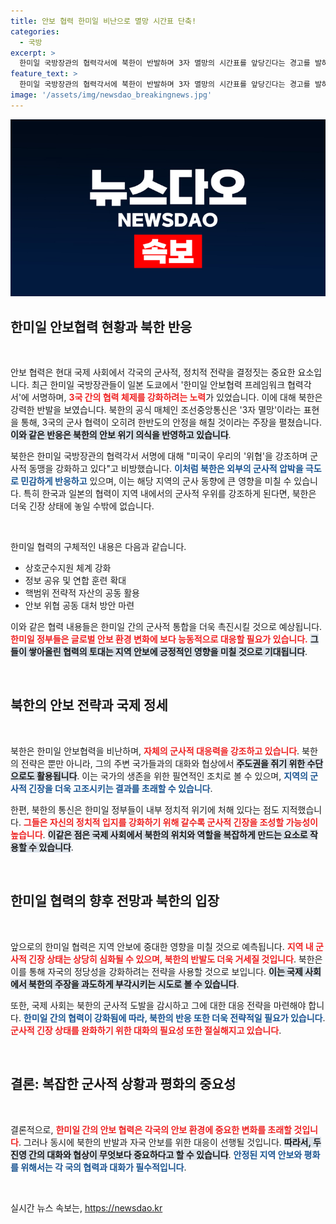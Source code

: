 ```yaml
---
title: 안보 협력 한미일 비난으로 멸망 시간표 단축!
categories:
  - 국방
excerpt: >
  한미일 국방장관의 협력각서에 북한이 반발하며 3자 멸망의 시간표를 앞당긴다는 경고를 발하기도 했다. 이 시점에서 글로벌 안보 지형의 변화가 더욱 결집되고 있음을 알리는 논평이 주목받고 있다. 클릭해 자세한 내용을 확인하세요!
feature_text: >
  한미일 국방장관의 협력각서에 북한이 반발하며 3자 멸망의 시간표를 앞당긴다는 경고를 발하기도 했다. 이 시점에서 글로벌 안보 지형의 변화가 더욱 결집되고 있음을 알리는 논평이 주목받고 있다. 클릭해 자세한 내용을 확인하세요!
image: '/assets/img/newsdao_breakingnews.jpg'
---
```


<p><img src="/assets/img/newsdao_breakingnews.jpg" alt="ontimetimes 속보" /></p>

<h2 data-ke-size="size26">한미일 안보협력 현황과 북한 반응</h2>

<p data-ke-size="size16">&nbsp;</p>

<p>안보 협력은 현대 국제 사회에서 각국의 군사적, 정치적 전략을 결정짓는 중요한 요소입니다. 최근 한미일 국방장관들이 일본 도쿄에서 '한미일 안보협력 프레임워크 협력각서'에 서명하며, <b><span style="color: #ee2323;">3국 간의 협력 체제를 강화하려는 노력</span></b>가 있었습니다. 이에 대해 북한은 강력한 반발을 보였습니다. 북한의 공식 매체인 조선중앙통신은 '3자 멸망'이라는 표현을 통해, 3국의 군사 협력이 오히려 한반도의 안정을 해칠 것이라는 주장을 펼쳤습니다. <b><span style="background-color: #21538527;">이와 같은 반응은 북한의 안보 위기 의식을 반영하고 있습니다</span></b>. </p>

<p>북한은 한미일 국방장관의 협력각서 서명에 대해 "미국이 우리의 '위협'을 강조하며 군사적 동맹을 강화하고 있다"고 비방했습니다. <b><span style="color: #1a5490;">이처럼 북한은 외부의 군사적 압박을 극도로 민감하게 반응하고</span></b> 있으며, 이는 해당 지역의 군사 동향에 큰 영향을 미칠 수 있습니다. 특히 한국과 일본의 협력이 지역 내에서의 군사적 우위를 강조하게 된다면, 북한은 더욱 긴장 상태에 놓일 수밖에 없습니다.</p>

<p data-ke-size="size16">&nbsp;</p>

<p>한미일 협력의 구체적인 내용은 다음과 같습니다. </p>

<ul>
<li>상호군수지원 체계 강화</li>
<li>정보 공유 및 연합 훈련 확대</li>
<li>핵범위 전략적 자산의 공동 활용</li>
<li>안보 위협 공동 대처 방안 마련</li>
</ul>

<p>이와 같은 협력 내용들은 한미일 간의 군사적 통합을 더욱 촉진시킬 것으로 예상됩니다. <b><span style="color: #ee2323;">한미일 정부들은 글로벌 안보 환경 변화에 보다 능동적으로 대응할 필요가 있습니다.</span></b> <b><span style="background-color: #21538527;">그들이 쌓아올린 협력의 토대는 지역 안보에 긍정적인 영향을 미칠 것으로 기대됩니다</span></b>.</p>

<p data-ke-size="size16">&nbsp;</p>

<h2 data-ke-size="size26">북한의 안보 전략과 국제 정세</h2>

<p data-ke-size="size16">&nbsp;</p>

<p>북한은 한미일 안보협력을 비난하며, <b><span style="color: #ee2323;">자체의 군사적 대응력을 강조하고 있습니다</span></b>. 북한의 전략은 뿐만 아니라, 그의 주변 국가들과의 대화와 협상에서 <b><span style="background-color: #21538527;">주도권을 쥐기 위한 수단으로도 활용됩니다</span></b>. 이는 국가의 생존을 위한 필연적인 조치로 볼 수 있으며, <b><span style="color: #1a5490;">지역의 군사적 긴장을 더욱 고조시키는 결과를 초래할 수 있습니다</span></b>.</p>

<p>한편, 북한의 통신은 한미일 정부들이 내부 정치적 위기에 처해 있다는 점도 지적했습니다. <b><span style="color: #ee2323;">그들은 자신의 정치적 입지를 강화하기 위해 갈수록 군사적 긴장을 조성할 가능성이 높습니다</span></b>. <b><span style="background-color: #21538527;">이같은 점은 국제 사회에서 북한의 위치와 역할을 복잡하게 만드는 요소로 작용할 수 있습니다</span></b>.</p>

<p data-ke-size="size16">&nbsp;</p>

<h2 data-ke-size="size26">한미일 협력의 향후 전망과 북한의 입장</h2>

<p data-ke-size="size16">&nbsp;</p>

<p>앞으로의 한미일 협력은 지역 안보에 중대한 영향을 미칠 것으로 예측됩니다. <b><span style="color: #ee2323;">지역 내 군사적 긴장 상태는 상당히 심화될 수 있으며, 북한의 반발도 더욱 거세질 것입니다</span></b>. 북한은 이를 통해 자국의 정당성을 강화하려는 전략을 사용할 것으로 보입니다. <b><span style="background-color: #21538527;">이는 국제 사회에서 북한의 주장을 과도하게 부각시키는 시도로 볼 수 있습니다</span></b>.</p>

<p>또한, 국제 사회는 북한의 군사적 도발을 감시하고 그에 대한 대응 전략을 마련해야 합니다. <b><span style="color: #1a5490;">한미일 간의 협력이 강화됨에 따라, 북한의 반응 또한 더욱 전략적일 필요가 있습니다</span></b>. <b><span style="color: #ee2323;">군사적 긴장 상태를 완화하기 위한 대화의 필요성 또한 절실해지고 있습니다</span></b>.</p>

<p data-ke-size="size16">&nbsp;</p>

<h2 data-ke-size="size26">결론: 복잡한 군사적 상황과 평화의 중요성</h2>

<p data-ke-size="size16">&nbsp;</p>

<p>결론적으로, <b><span style="color: #ee2323;">한미일 간의 안보 협력은 각국의 안보 환경에 중요한 변화를 초래할 것입니다</span></b>. 그러나 동시에 북한의 반발과 자국 안보를 위한 대응이 선행될 것입니다. <b><span style="background-color: #21538527;">따라서, 두 진영 간의 대화와 협상이 무엇보다 중요하다고 할 수 있습니다</span></b>. <b><span style="color: #1a5490;">안정된 지역 안보와 평화를 위해서는 각 국의 협력과 대화가 필수적입니다</span></b>.</p>

<p data-ke-size="size16">&nbsp;</p>
실시간 뉴스 속보는, <a href="https://newsdao.kr" rel="dofollow">https://newsdao.kr</a>



